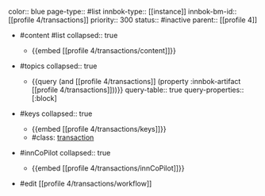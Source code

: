 color:: blue
page-type:: #list
innbok-type:: [[instance]]
innbok-bm-id:: [[profile 4/transactions]]
priority:: 300
status:: #inactive
parent:: [[profile 4]]

- #content #list
  collapsed:: true
	- {{embed [[profile 4/transactions/content]]}}
- #topics
   collapsed:: true
    - {{query (and [[profile 4/transactions]] (property :innbok-artifact [[profile 4/transactions]]))}}
      query-table:: true
      query-properties:: [:block]
- #keys
  collapsed:: true
	- {{embed [[profile 4/transactions/keys]]}}
	- #class: [transaction](https://go.innbok.com/#/page/innBoK%2Fclass%2Ftransaction)
- #innCoPilot
   collapsed:: true
	 - {{embed [[profile 4/transactions/innCoPilot]]}}

- #edit [[profile 4/transactions/workflow]]

